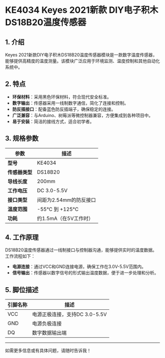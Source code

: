 
# KE4034 Keyes 2021新款 DIY电子积木 DS18B20温度传感器

## 1. 介绍

Keyes 2021新款DIY电子积木DS18B20温度传感器模块是一款数字温度传感器，能够提供高精度的温度测量。该模块广泛应用于环境监测、温度控制和其他自动化系统中。

## 2. 特点

- **环保材料**：采用黑色环保材料，符合现代安全标准。
- **数字输出**：传感器采用一线制数字通信，简化了连接和控制。
- **防反插接口**：配备蓝色防反插端子，确保稳定的连接。
- **广泛兼容**：与Arduino、树莓派等微控制器兼容，方便集成到各种项目中。
- **易于安装**：简洁的接线方式，适合初学者。

## 3. 规格参数

| 参数          | 描述                     |
|---------------|-------------------------|
| **型号**      | KE4034                  |
| **传感器类型**| DS18B20                 |
| **导线长度**  | 200mm                   |
| **工作电压**  | DC 3.0-5.5V            |
| **接口类型**  | 间距为2.54mm的防反接口   |
| **温度范围**  | -55°C 到 +125°C        |
| **功耗**      | 约1.5mA（在5V工作时）   |

## 4. 工作原理

DS18B20温度传感器通过一线制接口与控制器沟通，能够提供实时的温度数据。工作流程如下：

- **电源连接**：通过VCC和GND连接电源，确保工作在3.0V-5.5V范围内。
- **信号输出**：传感器以数字信号的形式输出温度数据，便于进一步处理和分析。

## 5. 脚位描述

| 引脚名称 | 描述                             |
|----------|----------------------------------|
| VCC      | 电源正极连接，支持DC 3.0-5.5V  |
| GND      | 电源负极连接                     |
| DQ       | 数字数据输出端                  |

---

如需更多信息或有具体问题，请随时告诉我！
